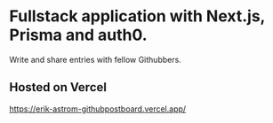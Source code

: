 # Fullstack application with Next.js, Prisma and auth0.

Write and share entries with fellow Githubbers.

## Hosted on Vercel

https://erik-astrom-githubpostboard.vercel.app/
